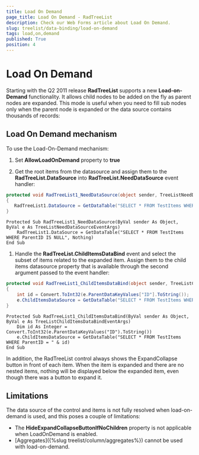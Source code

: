 ```yaml
---
title: Load On Demand
page_title: Load On Demand - RadTreeList
description: Check our Web Forms article about Load On Demand.
slug: treelist/data-binding/load-on-demand
tags: load,on,demand
published: True
position: 4
---
```


# Load On Demand



Starting with the Q2 2011 release **RadTreeList** supports a new **Load-on-Demand** functionality. It allows child nodes to be added on the fly as parent nodes are expanded. This mode is useful when you need to fill sub nodes only when the parent node is expanded or the data source contains thousands of records:

## Load On Demand mechanism

To use the Load-On-Demand mechanism:

1. Set **AllowLoadOnDemand** property to **true**

1. Get the root items from the datasource and assign them to the **RadTreeList.DataSource** into **RadTreeList.NeedDataSource** event handler:



````C#
protected void RadTreeList1_NeedDataSource(object sender, TreeListNeedDataSourceEventArgs e)
{
   RadTreeList1.DataSource = GetDataTable("SELECT * FROM TestItems WHERE ParentID IS NULL", null);
}
````
````VB.NET
Protected Sub RadTreeList1_NeedDataSource(ByVal sender As Object, ByVal e As TreeListNeedDataSourceEventArgs)
	RadTreeList1.DataSource = GetDataTable("SELECT * FROM TestItems WHERE ParentID IS NULL", Nothing)
End Sub
````


1. Handle the **RadTreeList.ChildItemsDataBind** event and select the subset of items related to the expanded item. Assign them to the child items datasource property that is available through the second argument passed to the event handler:



````C#
protected void RadTreeList1_ChildItemsDataBind(object sender, TreeListChildItemsDataBindEventArgs e)
{
	int id = Convert.ToInt32(e.ParentDataKeyValues["ID"].ToString());
	e.ChildItemsDataSource = GetDataTable("SELECT * FROM TestItems WHERE ParentID = " + id);
}
````
````VB.NET
Protected Sub RadTreeList1_ChildItemsDataBind(ByVal sender As Object, ByVal e As TreeListChildItemsDataBindEventArgs)
	Dim id As Integer = Convert.ToInt32(e.ParentDataKeyValues("ID").ToString())
	e.ChildItemsDataSource = GetDataTable("SELECT * FROM TestItems WHERE ParentID = " & id)
End Sub
````


In addition, the RadTreeList control always shows the ExpandCollapse button in front of each item. When the item is expanded and there are no nested items, nothing will be displayed below the expanded item, even though there was a button to expand it.


## Limitations

The data source of the control and items is not fully resolved when load-on-demand is used, and this poses a couple of limitations:

* The **HideExpandCollapseButtonIfNoChildren** property is not applicable when LoadOnDemand is enabled.
* [Aggregates]({%slug treelist/column/aggregates%}) cannot be used with load-on-demand.


